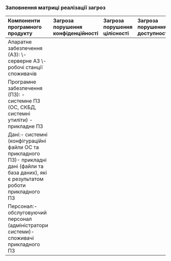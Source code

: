 ### Заповнення матриці реалізації загроз

|Компоненти програмного продукту|Загроза порушення конфіденційності|Загроза порушення цілісності|Загроза порушення доступності|
|:-------------|:---------------| :-------------|:-------------|
|Апаратне забезпечення (АЗ):  \\- серверне АЗ  \\- робочі станції споживачів||||
|Програмне забезпечення (ПЗ):  - системне ПЗ (ОС, СКБД, системні утиліти)  - прикладне ПЗ||||
|Дані:- системні (конфігураційні файли ОС та прикладного ПЗ)- прикладні дані (файли та база даних), які є результатом роботи прикладного ПЗ||||
|Персонал:- обслуговуючий персонал (адміністратори системи)- споживачі прикладного ПЗ||||
